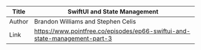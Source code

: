 Title | SwiftUI and State Management
------|-------------------
Author| Brandon Williams and Stephen Celis
Link  | https://www.pointfree.co/episodes/ep66-swiftui-and-state-management-part-3
